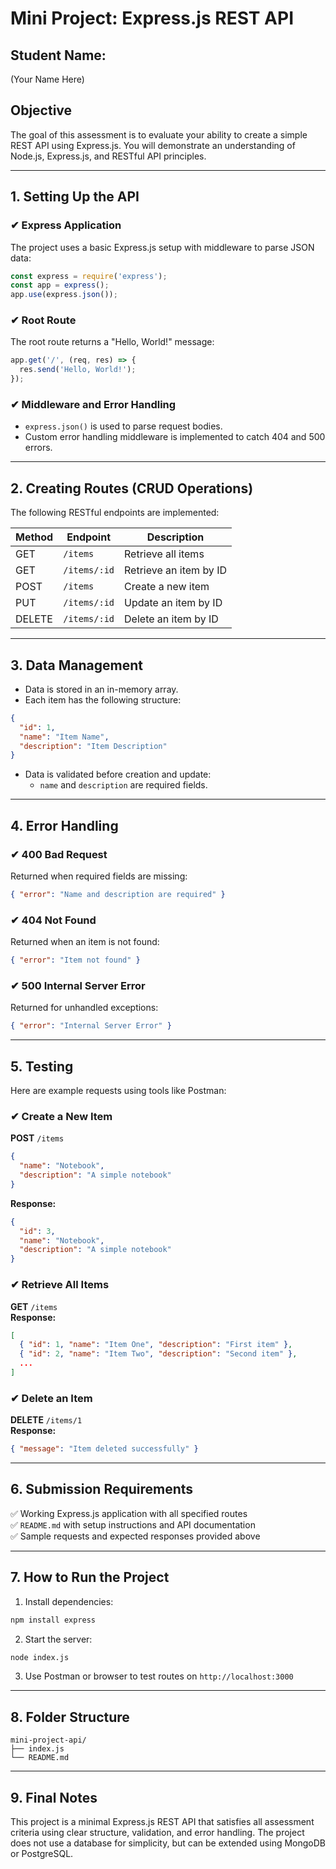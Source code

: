 # Mini Project: Express.js REST API

## Student Name:
(Your Name Here)

## Objective
The goal of this assessment is to evaluate your ability to create a simple REST API using Express.js. You will demonstrate an understanding of Node.js, Express.js, and RESTful API principles.

---

## 1. Setting Up the API

### ✔ Express Application
The project uses a basic Express.js setup with middleware to parse JSON data:
```javascript
const express = require('express');
const app = express();
app.use(express.json());
```

### ✔ Root Route
The root route returns a "Hello, World!" message:
```javascript
app.get('/', (req, res) => {
  res.send('Hello, World!');
});
```

### ✔ Middleware and Error Handling
- `express.json()` is used to parse request bodies.
- Custom error handling middleware is implemented to catch 404 and 500 errors.

---

## 2. Creating Routes (CRUD Operations)

The following RESTful endpoints are implemented:

| Method | Endpoint       | Description                     |
|--------|----------------|---------------------------------|
| GET    | `/items`       | Retrieve all items              |
| GET    | `/items/:id`   | Retrieve an item by ID          |
| POST   | `/items`       | Create a new item               |
| PUT    | `/items/:id`   | Update an item by ID            |
| DELETE | `/items/:id`   | Delete an item by ID            |

---

## 3. Data Management

- Data is stored in an in-memory array.
- Each item has the following structure:
```json
{
  "id": 1,
  "name": "Item Name",
  "description": "Item Description"
}
```
- Data is validated before creation and update:
  - `name` and `description` are required fields.

---

## 4. Error Handling

### ✔ 400 Bad Request
Returned when required fields are missing:
```json
{ "error": "Name and description are required" }
```

### ✔ 404 Not Found
Returned when an item is not found:
```json
{ "error": "Item not found" }
```

### ✔ 500 Internal Server Error
Returned for unhandled exceptions:
```json
{ "error": "Internal Server Error" }
```

---

## 5. Testing

Here are example requests using tools like Postman:

### ✔ Create a New Item
**POST** `/items`  
```json
{
  "name": "Notebook",
  "description": "A simple notebook"
}
```
**Response:**
```json
{
  "id": 3,
  "name": "Notebook",
  "description": "A simple notebook"
}
```

### ✔ Retrieve All Items
**GET** `/items`  
**Response:**
```json
[
  { "id": 1, "name": "Item One", "description": "First item" },
  { "id": 2, "name": "Item Two", "description": "Second item" },
  ...
]
```

### ✔ Delete an Item
**DELETE** `/items/1`  
**Response:**
```json
{ "message": "Item deleted successfully" }
```

---

## 6. Submission Requirements

✅ Working Express.js application with all specified routes  
✅ `README.md` with setup instructions and API documentation  
✅ Sample requests and expected responses provided above  

---

## 7. How to Run the Project

1. Install dependencies:
```bash
npm install express
```

2. Start the server:
```bash
node index.js
```

3. Use Postman or browser to test routes on `http://localhost:3000`

---

## 8. Folder Structure

```
mini-project-api/
├── index.js
└── README.md
```

---

## 9. Final Notes

This project is a minimal Express.js REST API that satisfies all assessment criteria using clear structure, validation, and error handling. The project does not use a database for simplicity, but can be extended using MongoDB or PostgreSQL.

